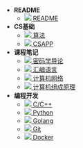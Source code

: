 - **README**
  - [![](https://img.misaka.gq/Notes/svg/important.svg) README](/README)
- **CS基础**
  - [![](https://img.misaka.gq/Notes/svg/algorithm.svg) 算法](/cs/algorithm)
  - [![](https://img.misaka.gq/Notes/svg/computer.svg) CSAPP](/cs/CSAPP)
- **课程笔记**
  - [![](https://img.misaka.gq/Notes/svg/key.svg) 密码学导论](/subject/密码学导论)
  - [![](https://img.misaka.gq/Notes/svg/assembly.svg) 汇编语言](/subject/assembly)
  - [![](https://img.misaka.gq/Notes/svg/internet.svg) 计算机网络](/subject/internet)
  - [![](https://img.misaka.gq/Notes/svg/computer.svg) 计算机组成原理](/subject/计算机组成原理)
- **编程开发**
  - [![](https://img.misaka.gq/Notes/svg/cpp-blue.svg) C/C++](/develop/c_cpp)
  - [![](https://img.misaka.gq/Notes/svg/python.svg) Python](/develop/python)
  - [![](https://img.misaka.gq/Notes/svg/golang.svg) Golang](/develop/golang)
  - [![](https://img.misaka.gq/Notes/svg/git.svg) Git](/develop/git)
  - [![](https://img.misaka.gq/Notes/svg/docker.svg) Docker](/develop/docker)